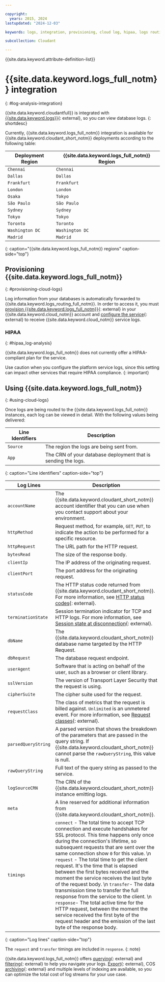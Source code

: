 ```yaml
---

copyright:
  years: 2015, 2024
lastupdated: "2024-12-03"

keywords: logs, integration, provisioning, cloud log, hipaa, logs routing 

subcollection: Cloudant

---
```


{{site.data.keyword.attribute-definition-list}}

# {{site.data.keyword.logs_full_notm}} integration
{: #log-analysis-integration}

{{site.data.keyword.cloudantfull}} is integrated with [{{site.data.keyword.logs}}](docs/cloud-logs?topic=cloud-logs-about-cl){: external}, so you can view database logs.
{: shortdesc}

Currently, {{site.data.keyword.logs_full_notm}} integration is available for {{site.data.keyword.cloudant_short_notm}} deployments according to the following table:

| Deployment Region | {{site.data.keyword.logs_full_notm}} Region |
|-------------------|---------------------------------------------|
| `Chennai`         | `Chennai`                                   |
| `Dallas`          | `Dallas`                                    |
| `Frankfurt`       | `Frankfurt`                                 |
| `London`          | `London`                                    |
| `Osaka`           | `Tokyo`                                     |
| `São Paulo`       | `São Paulo`                                 |
| `Sydney`          | `Sydney`                                    |
| `Tokyo`           | `Tokyo`                                     |
| `Toronto`         | `Toronto`                                   |
| `Washington DC`   | `Washington DC`                             |
| `Madrid`          | `Madrid`                                    |
{: caption="{{site.data.keyword.logs_full_notm}} regions" caption-side="top"}

## Provisioning {{site.data.keyword.logs_full_notm}}
{: #provisioning-cloud-logs}

Log information from your databases is automatically forwarded to {{site.data.keyword.logs_routing_full_notm}}. In order to access it, you must [provision {{site.data.keyword.logs_full_notm}}](/catalog/services/cloud-logs){: external} in your {{site.data.keyword.cloud_notm}} account and [configure the service](/docs/cloud-logs?topic=cloud-logs-getting-started){: external} to receive {{site.data.keyword.cloud_notm}} service logs.

### HIPAA
{: #hipaa_log-analysis}

{{site.data.keyword.logs_full_notm}} does not currently offer a HIPAA-compliant plan for the service.

Use caution when you configure the platform service logs, since this setting can impact other services that require HIPAA compliance.
{: important}

## Using {{site.data.keyword.logs_full_notm}}
{: #using-cloud-logs}

Once logs are being routed to the {{site.data.keyword.logs_full_notm}} instances, each log can be viewed in detail. With the following values being delivered: 

| Line Identifiers | Description                                                   |
|------------------|---------------------------------------------------------------|
| `Source`         | The region the logs are being sent from.                      |
| `App`            | The CRN of your database deployment that is sending the logs. |
{: caption="Line identifiers" caption-side="top"}

| Log Lines           | Description                                                                                                                                                                                                                                                                                                                                                                                                                                                                                                                                                                                                                                                                                                                                                  |
|---------------------|--------------------------------------------------------------------------------------------------------------------------------------------------------------------------------------------------------------------------------------------------------------------------------------------------------------------------------------------------------------------------------------------------------------------------------------------------------------------------------------------------------------------------------------------------------------------------------------------------------------------------------------------------------------------------------------------------------------------------------------------------------------|
| `accountName`       | The {{site.data.keyword.cloudant_short_notm}} account identifier that you can use when you contact support about your environment.                                                                                                                                                                                                                                                                                                                                                                                                                                                                                                                                                                                                                           |
| `httpMethod`        | Request method, for example, `GET`, `PUT`, to indicate the action to be performed for a specific resource.                                                                                                                                                                                                                                                                                                                                                                                                                                                                                                                                                                                                                                                   |
| `httpRequest`       | The URL path for the HTTP request.                                                                                                                                                                                                                                                                                                                                                                                                                                                                                                                                                                                                                                                                                                                           |
| `bytesRead`         | The size of the response body.                                                                                                                                                                                                                                                                                                                                                                                                                                                                                                                                                                                                                                                                                                                               |
| `clientIp`          | The IP address of the originating request.                                                                                                                                                                                                                                                                                                                                                                                                                                                                                                                                                                                                                                                                                                                   |
| `clientPort`        | The port address for the originating request.                                                                                                                                                                                                                                                                                                                                                                                                                                                                                                                                                                                                                                                                                                                |
| `statusCode`        | The HTTP status code returned from {{site.data.keyword.cloudant_short_notm}}. For more information, see [HTTP status codes](/apidocs/cloudant#list-of-http-codes){: external}.                                                                                                                                                                                                                                                                                                                                                                                                                                                                                                                                                                               |
| `terminationState`  | Session termination indicator for TCP and HTTP logs. For more information, see [Session state at disconnection](https://cbonte.github.io/haproxy-dconv/1.7/configuration.html#8.5){: external}.                                                                                                                                                                                                                                                                                                                                                                                                                                                                                                                                                              |
| `dbName`            | The {{site.data.keyword.cloudant_short_notm}} database name targeted by the HTTP Request.                                                                                                                                                                                                                                                                                                                                                                                                                                                                                                                                                                                                                                                                    |
| `dbRequest`         | The database request endpoint.                                                                                                                                                                                                                                                                                                                                                                                                                                                                                                                                                                                                                                                                                                                               |
| `userAgent`         | Software that is acting on behalf of the user, such as a browser or client library.                                                                                                                                                                                                                                                                                                                                                                                                                                                                                                                                                                                                                                                                          |
| `sslVersion`        | The version of Transport Layer Security that the request is using.                                                                                                                                                                                                                                                                                                                                                                                                                                                                                                                                                                                                                                                                                           |
| `cipherSuite`       | The cipher suite used for the request.                                                                                                                                                                                                                                                                                                                                                                                                                                                                                                                                                                                                                                                                                                                       |
| `requestClass`      | The class of metrics that the request is billed against. `Unlimited` is an unmetered event. For more information, see [Request classes](/docs/Cloudant?topic=Cloudant-ibm-cloud-public#request-classes){: external}.                                                                                                                                                                                                                                                                                                                                                                                                                                                                                                                                         |
| `parsedQueryString` | A parsed version that shows the breakdown of the parameters that are passed in the query string. If {{site.data.keyword.cloudant_short_notm}} cannot parse the `rawQueryString`, this value is null.                                                                                                                                                                                                                                                                                                                                                                                                                                                                                                                                                         |
| `rawQueryString`    | Full text of the query string as passed to the service.                                                                                                                                                                                                                                                                                                                                                                                                                                                                                                                                                                                                                                                                                                      |
| `logSourceCRN`      | The CRN of the {{site.data.keyword.cloudant_short_notm}} instance emitting logs.                                                                                                                                                                                                                                                                                                                                                                                                                                                                                                                                                                                                                                                                             |
| `meta`              | A line reserved for additional information from {{site.data.keyword.cloudant_short_notm}}.                                                                                                                                                                                                                                                                                                                                                                                                                                                                                                                                                                                                                                                                   |
| `timings`           | `connect` - The total time to accept TCP connection and execute handshakes for SSL protocol. This time happens only once during the connection's lifetime, so subsequent requests that are sent over the same connection show `0` for this value.  \n `request` - The total time to get the client request. It's the time that is elapsed between the first bytes received and the moment the service receives the last byte of the request body.  \n `transfer`- The data transmission time to transfer the full response from the service to the client.  \n  `response`- The total active time for the HTTP request, between the moment the service received the first byte of the request header and the emission of the last byte of the response body. |
{: caption="Log lines" caption-side="top"}

The `request` and `transfer` timings are included in `response`.
{: note}

{{site.data.keyword.logs_full_notm}} offers [querying](/docs/cloud-logs?topic=cloud-logs-query-data#query-data-ui){: external} and [filtering](/docs/cloud-logs?topic=cloud-logs-query-data-filter){: external} to help you navigate your logs. [Export](/docs/cloud-logs?topic=cloud-logs-data-portability#data-portability-procedures){: external}, COS [archiving](/docs/cloud-logs?topic=cloud-logs-about-bucket){: external} and multiple levels of indexing are available, so you can optimize the total cost of log streams for your use case.
